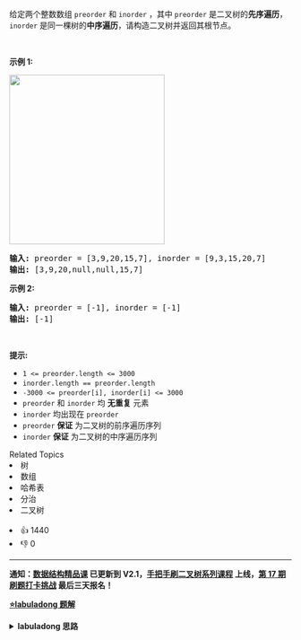 <p>给定两个整数数组&nbsp;<code>preorder</code> 和 <code>inorder</code>&nbsp;，其中&nbsp;<code>preorder</code> 是二叉树的<strong>先序遍历</strong>， <code>inorder</code>&nbsp;是同一棵树的<strong>中序遍历</strong>，请构造二叉树并返回其根节点。</p>

<p>&nbsp;</p>

<p><strong>示例 1:</strong></p>
<img alt="" src="https://assets.leetcode.com/uploads/2021/02/19/tree.jpg" style="height: 302px; width: 277px;" />
<pre>
<strong>输入</strong><strong>:</strong> preorder = [3,9,20,15,7], inorder = [9,3,15,20,7]
<strong>输出:</strong> [3,9,20,null,null,15,7]
</pre>

<p><strong>示例 2:</strong></p>

<pre>
<strong>输入:</strong> preorder = [-1], inorder = [-1]
<strong>输出:</strong> [-1]
</pre>

<p>&nbsp;</p>

<p><strong>提示:</strong></p>

<ul>
	<li><code>1 &lt;= preorder.length &lt;= 3000</code></li>
	<li><code>inorder.length == preorder.length</code></li>
	<li><code>-3000 &lt;= preorder[i], inorder[i] &lt;= 3000</code></li>
	<li><code>preorder</code>&nbsp;和&nbsp;<code>inorder</code>&nbsp;均 <strong>无重复</strong> 元素</li>
	<li><code>inorder</code>&nbsp;均出现在&nbsp;<code>preorder</code></li>
	<li><code>preorder</code>&nbsp;<strong>保证</strong> 为二叉树的前序遍历序列</li>
	<li><code>inorder</code>&nbsp;<strong>保证</strong> 为二叉树的中序遍历序列</li>
</ul>
<div><div>Related Topics</div><div><li>树</li><li>数组</li><li>哈希表</li><li>分治</li><li>二叉树</li></div></div><br><div><li>👍 1440</li><li>👎 0</li></div>

<div id="labuladong"><hr>

**通知：[数据结构精品课](https://aep.h5.xeknow.com/s/1XJHEO) 已更新到 V2.1，[手把手刷二叉树系列课程](https://aep.xet.tech/s/3YGcq3) 上线，[第 17 期刷题打卡挑战](https://aep.xet.tech/s/2jPp5X) 最后三天报名！**



<p><strong><a href="https://labuladong.github.io/article?qno=105" target="_blank">⭐️labuladong 题解</a></strong></p>
<details><summary><strong>labuladong 思路</strong></summary>

## 基本思路

**构造二叉树，第一件事一定是找根节点，然后想办法构造左右子树**。

二叉树的前序和中序遍历结果的特点如下：

![](https://labuladong.gitee.io/pictures/二叉树系列2/1.jpeg)

前序遍历结果第一个就是根节点的值，然后再根据中序遍历结果确定左右子树的节点。

![](https://labuladong.gitee.io/pictures/二叉树系列2/4.jpeg)

结合这个图看代码辅助理解。

**详细题解：[东哥带你刷二叉树（构造篇）](https://labuladong.github.io/article/fname.html?fname=二叉树系列2)**

**标签：[二叉树](https://mp.weixin.qq.com/mp/appmsgalbum?__biz=MzAxODQxMDM0Mw==&action=getalbum&album_id=2121994699837177859)，[数据结构](https://mp.weixin.qq.com/mp/appmsgalbum?__biz=MzAxODQxMDM0Mw==&action=getalbum&album_id=1318892385270808576)**

## 解法代码

```java
class Solution {
    // 存储 inorder 中值到索引的映射
    HashMap<Integer, Integer> valToIndex = new HashMap<>();

    public TreeNode buildTree(int[] preorder, int[] inorder) {
        for (int i = 0; i < inorder.length; i++) {
            valToIndex.put(inorder[i], i);
        }
        return build(preorder, 0, preorder.length - 1,
                    inorder, 0, inorder.length - 1);
    }

    /*
       定义：前序遍历数组为 preorder[preStart..preEnd]，
       中序遍历数组为 inorder[inStart..inEnd]，
       构造这个二叉树并返回该二叉树的根节点
    */
    TreeNode build(int[] preorder, int preStart, int preEnd,
                   int[] inorder, int inStart, int inEnd) {
        if (preStart > preEnd) {
            return null;
        }

        // root 节点对应的值就是前序遍历数组的第一个元素
        int rootVal = preorder[preStart];
        // rootVal 在中序遍历数组中的索引
        int index = valToIndex.get(rootVal);

        int leftSize = index - inStart;

        // 先构造出当前根节点
        TreeNode root = new TreeNode(rootVal);/**<extend up -200>

![](https://labuladong.gitee.io/pictures/二叉树系列2/4.jpeg)
*/
        // 递归构造左右子树
        root.left = build(preorder, preStart + 1, preStart + leftSize,
                inorder, inStart, index - 1);

        root.right = build(preorder, preStart + leftSize + 1, preEnd,
                inorder, index + 1, inEnd);
        return root;
    }
}
```

**类似题目**：
  - [106. 从中序与后序遍历序列构造二叉树 🟠](/problems/construct-binary-tree-from-inorder-and-postorder-traversal)
  - [654. 最大二叉树 🟠](/problems/maximum-binary-tree)
  - [889. 根据前序和后序遍历构造二叉树 🟠](/problems/construct-binary-tree-from-preorder-and-postorder-traversal)
  - [剑指 Offer 07. 重建二叉树 🟠](/problems/zhong-jian-er-cha-shu-lcof/)

</details>
</div>

